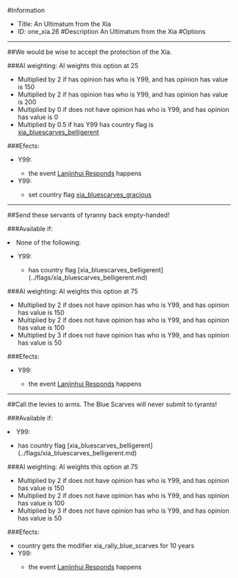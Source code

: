 #Information
 - Title: An Ultimatum from the Xia
 - ID: one_xia.26
#Description
An Ultimatum from the Xia
#Options

___
##We would be wise to accept the protection of the Xia.

###AI weighting:
AI weights this option at 25
 - Multiplied by 2 if has opinion has who is Y99, and has opinion has value is 150
 - Multiplied by 2 if has opinion has who is Y99, and has opinion has value is 200
 - Multiplied by 0 if does not have opinion has who is Y99, and has opinion has value is 0
 - Multiplied by 0.5 if has Y99 has country flag is [xia_bluescarves_belligerent](../flags/xia_bluescarves_belligerent.md)


###Efects:<ul><li>Y99:</li><ul><li>the event [Lanjinhui Responds](../events/lanjinhui_responds.md) happens</li></ul><li>Y99:</li><ul><li>set country flag [xia_bluescarves_gracious](../flags/xia_bluescarves_gracious.md)</li></ul></ul>

___
##Send these servants of tyranny back empty-handed!

###Available if:
<li>None of the following:</li><ul><li>Y99:</li><ul><li>has country flag [xia_bluescarves_belligerent](../flags/xia_bluescarves_belligerent.md)</li></ul></ul>

###AI weighting:
AI weights this option at 75
 - Multiplied by 2 if does not have opinion has who is Y99, and has opinion has value is 150
 - Multiplied by 2 if does not have opinion has who is Y99, and has opinion has value is 100
 - Multiplied by 3 if does not have opinion has who is Y99, and has opinion has value is 50


###Efects:<ul><li>Y99:</li><ul><li>the event [Lanjinhui Responds](../events/lanjinhui_responds.md) happens</li></ul></ul>

___
##Call the levies to arms. The Blue Scarves will never submit to tyrants!

###Available if:
<li>Y99:</li><ul><li>has country flag [xia_bluescarves_belligerent](../flags/xia_bluescarves_belligerent.md)</li></ul>

###AI weighting:
AI weights this option at 75
 - Multiplied by 2 if does not have opinion has who is Y99, and has opinion has value is 150
 - Multiplied by 2 if does not have opinion has who is Y99, and has opinion has value is 100
 - Multiplied by 3 if does not have opinion has who is Y99, and has opinion has value is 50


###Efects:<ul><li>country gets the modifier xia_rally_blue_scarves for 10 years</li><li>Y99:</li><ul><li>the event [Lanjinhui Responds](../events/lanjinhui_responds.md) happens</li></ul></ul>
